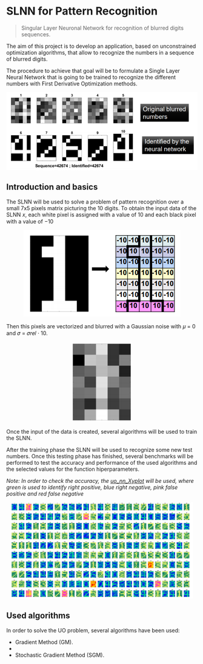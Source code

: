 # SLNN for Pattern Recognition

> Singular Layer Neuronal Network for recognition of blurred digits sequences.

The aim of this project is to develop an application, based on unconstrained optimization algorithms, that allow to recognize the numbers in a sequence of blurred digits.

The procedure to achieve that goal will be to formulate a Single Layer
Neural Network that is going to be trained to recognize the different
numbers with First Derivative Optimization methods.

<p align="center">
  <img src='README Images/blurred_numbers.PNG'/ >
</p>

## Introduction and basics

The SLNN will be used to solve a problem of pattern recognition over a small 7x5 pixels matrix picturing the 10 digits.
To obtain the input data of the SLNN 𝑥, each white pixel is assigned with a value of 10 and each black pixel with a value of −10

<p align="center">
  <img src='README Images/number_representation.PNG'/ >
</p>

Then this pixels are vectorized and blurred with a Gaussian noise with 𝜇 = 0 and 𝜎 = 𝜎𝑟𝑒𝑙 · 10.

<p align="center">
  <img src='README Images/blurred_number.PNG'/ >
</p>

Once the input of the data is created, several algorithms will be used to train the SLNN. 

After the training phase the SLNN will be used to recognize some new test numbers. Once this testing phase has finished, several  benchmarks will be performed to test the accuracy  and performance of the used algorithms and the selected values for the function hiperparameters.

*Note: In order to check the accuracy, the [uo_nn_Xyplot](uo_nn_Xyplot.m) will be used, where green is used to identify right positive, blue right negative, pink false positive and red false negative*

<p align="center">
  <img src='README Images/benchmarking.PNG'/ >
</p>

## Used algorithms

In order to solve the UO problem, several algorithms have been used:

* Gradient Method (GM).
* 
* Stochastic Gradient Method (SGM).

